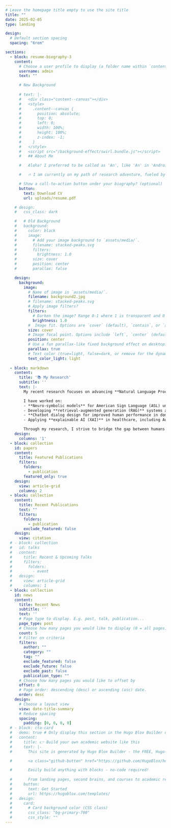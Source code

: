 ```yaml
---
# Leave the homepage title empty to use the site title
title: ""
date: 2025-02-05
type: landing

design:
  # Default section spacing
  spacing: "6rem"

sections: 
  - block: resume-biography-3
    content:
      # Choose a user profile to display (a folder name within `content/authors/`)
      username: admin
      text: ""

      # New Background
      
      # text: |-
      #   <div class="content--canvas"></div>
      #   <style>
      #     .content--canvas {
      #       position: absolute;
      #       top: 0;
      #       left: 0;
      #       width: 100%;
      #       height: 100%;
      #       z-index: -1;
      #     }
      #   </style>
      #   <script src="/background-effect/swirl.bundle.js"></script>
      #   ## About Me

      #   Aloha! I preferred to be called as 'An', like 'An' in 'Android' (British pronunciation). I am a Computer Science student at the University of Hawaii at Manoa, passionate about Natural Language Processing (NLP), Large Language Models (LLMs), Multimodal AI, Human-AI Interaction, AI for Science & Health, and anything about AI and Tech!

      #   🔥 I am currently on my path of research adventure, fueled by an unstoppable curiosity to explore the boundaries of AI and uncover new possibilities! To me, research is more than just finding answers—it's about creating, building, and pioneering breakthroughs that drive real-world impact. It’s a powerful tool to transform ideas into reality, develop AI that serves communities, and shape a future where technology makes a tangible difference. Every challenge is an opportunity to innovate, experiment, and redefine what AI can achieve, and I am ready to dive in, push forward, and contribute to the ever-evolving world of AI! 🚀✨

      # Show a call-to-action button under your biography? (optional)
      button:
        text: Download CV
        url: uploads/resume.pdf

    # design:
    #   css_class: dark

    #   # Old Background
    #   background:
    #     color: black
    #     image:
    #       # Add your image background to `assets/media/`.
    #       filename: stacked-peaks.svg
    #       filters:
    #         brightness: 1.0
    #       size: cover
    #       position: center
    #       parallax: false

    design:
      background:
        image:
          # Name of image in `assets/media/`.
          filename: background2.jpg
          # filename: stacked-peaks.svg
          # Apply image filters?
          filters:
            # Darken the image? Range 0-1 where 1 is transparent and 0 is opaque.
            brightness: 1.0
          #  Image fit. Options are `cover` (default), `contain`, or `actual` size.
          size: cover
          # Image focal point. Options include `left`, `center` (default), or `right`.
          position: center
          # Use a fun parallax-like fixed background effect on desktop? true/false
          parallax: true
          # Text color (true=light, false=dark, or remove for the dynamic theme color).
          text_color_light: light
      
  - block: markdown
    content:
      title: '📚 My Research'
      subtitle: ''
      text: |-
        My recent research focuses on advancing **Natural Language Processing (NLP), Large Language Models (LLMs), Multimodal AI, and Human-AI Interaction** to tackle impactful challenges in science, health, and accessibility.

        I have worked on:
        - **Neuro-symbolic models** for American Sign Language (ASL) understanding, achieving high performance in isolated sign recognition and laying the groundwork for phoneme-to-sign pipelines.
        - Developing **retrieval-augmented generation (RAG)** systems and Chain-of-Query prompting techniques to enhance reasoning in LLMs.
        - **Chatbot dialog design for improved human performance in domain knowledge discovery**, optimizing conversational AI to facilitate efficient knowledge retrieval, enhance user engagement, and support domain-specific learning.
        - Applying **explainable AI (XAI)** in healthcare, including Autism Spectrum Disorder (ASD) and Attention-Deficit/Hyperactivity Disorder (ADHD) eye-tracking classification using cutting-edge models like Vision Transformers.

        Through my research, I strive to bridge the gap between humans and AI by creating solutions that are inclusive, transparent, and impactful. Collaboration fuels progress, so let’s connect and build something amazing together! 🚀😃
    design:
      columns: '1'
  - block: collection
    id: papers
    content:
      title: Featured Publications
      filters:
        folders:
          - publication
        featured_only: true
    design:
      view: article-grid
      columns: 2
  - block: collection
    content:
      title: Recent Publications
      text: ""
      filters:
        folders:
          - publication
        exclude_featured: false
    design:
      view: citation
  # - block: collection
  #   id: talks
  #   content:
  #     title: Recent & Upcoming Talks
  #     filters:
  #       folders:
  #         - event
  #   design:
  #     view: article-grid
  #     columns: 1
  - block: collection
    id: news
    content:
      title: Recent News
      subtitle: ''
      text: ''
      # Page type to display. E.g. post, talk, publication...
      page_type: post
      # Choose how many pages you would like to display (0 = all pages)
      count: 5
      # Filter on criteria
      filters:
        author: ""
        category: ""
        tag: ""
        exclude_featured: false
        exclude_future: false
        exclude_past: false
        publication_type: ""
      # Choose how many pages you would like to offset by
      offset: 0
      # Page order: descending (desc) or ascending (asc) date.
      order: desc
    design:
      # Choose a layout view
      view: date-title-summary
      # Reduce spacing
      spacing:
        padding: [0, 0, 0, 0]
  # - block: cta-card
  #   demo: true # Only display this section in the Hugo Blox Builder demo site
  #   content:
  #     title: 👉 Build your own academic website like this
  #     text: |-
  #       This site is generated by Hugo Blox Builder - the FREE, Hugo-based open source website builder trusted by 250,000+ academics like you.

  #       <a class="github-button" href="https://github.com/HugoBlox/hugo-blox-builder" data-color-scheme="no-preference: light; light: light; dark: dark;" data-icon="octicon-star" data-size="large" data-show-count="true" aria-label="Star HugoBlox/hugo-blox-builder on GitHub">Star</a>

  #       Easily build anything with blocks - no-code required!
        
  #       From landing pages, second brains, and courses to academic resumés, conferences, and tech blogs.
  #     button:
  #       text: Get Started
  #       url: https://hugoblox.com/templates/
  #   design:
  #     card:
  #       # Card background color (CSS class)
  #       css_class: "bg-primary-700"
  #       css_style: ""
---
```

